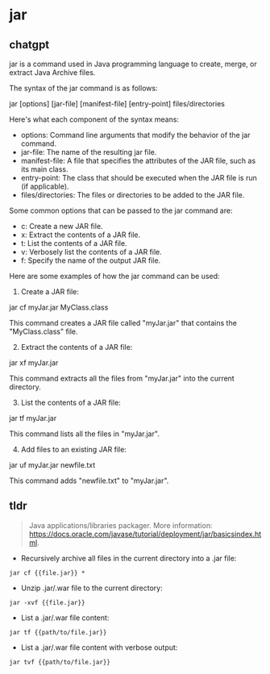 # jar 
## chatgpt 
jar is a command used in Java programming language to create, merge, or extract Java Archive files. 

The syntax of the jar command is as follows:

jar [options] [jar-file] [manifest-file] [entry-point] files/directories

Here's what each component of the syntax means:

- options: Command line arguments that modify the behavior of the jar command.
- jar-file: The name of the resulting jar file.
- manifest-file: A file that specifies the attributes of the JAR file, such as its main class.
- entry-point: The class that should be executed when the JAR file is run (if applicable).
- files/directories: The files or directories to be added to the JAR file.

Some common options that can be passed to the jar command are:

- c: Create a new JAR file.
- x: Extract the contents of a JAR file.
- t: List the contents of a JAR file.
- v: Verbosely list the contents of a JAR file.
- f: Specify the name of the output JAR file.

Here are some examples of how the jar command can be used:

1. Create a JAR file:

jar cf myJar.jar MyClass.class

This command creates a JAR file called "myJar.jar" that contains the "MyClass.class" file.

2. Extract the contents of a JAR file:

jar xf myJar.jar

This command extracts all the files from "myJar.jar" into the current directory.

3. List the contents of a JAR file:

jar tf myJar.jar

This command lists all the files in "myJar.jar".

4. Add files to an existing JAR file:

jar uf myJar.jar newfile.txt

This command adds "newfile.txt" to "myJar.jar". 

## tldr 
 
> Java applications/libraries packager.
> More information: <https://docs.oracle.com/javase/tutorial/deployment/jar/basicsindex.html>.

- Recursively archive all files in the current directory into a .jar file:

`jar cf {{file.jar}} *`

- Unzip .jar/.war file to the current directory:

`jar -xvf {{file.jar}}`

- List a .jar/.war file content:

`jar tf {{path/to/file.jar}}`

- List a .jar/.war file content with verbose output:

`jar tvf {{path/to/file.jar}}`
